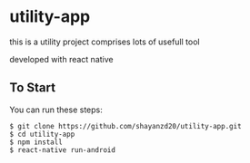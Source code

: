 # utility-app
this is a utility project comprises lots of usefull tool

developed with react native

## To Start

You can run these steps:

```
$ git clone https://github.com/shayanzd20/utility-app.git
$ cd utility-app
$ npm install
$ react-native run-android
```
